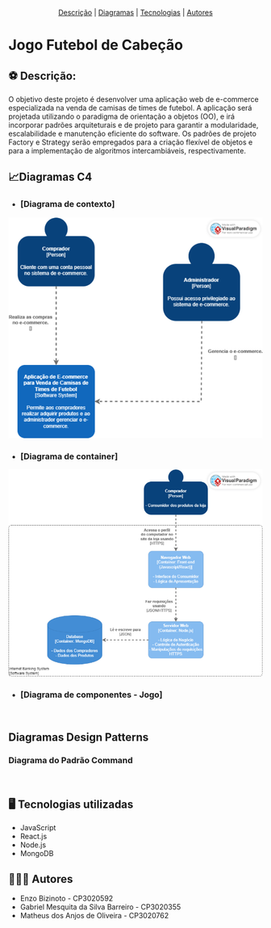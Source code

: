 <p align="center">
 <a href="#Descrição">Descrição</a> |
 <a href="#Diagramas">Diagramas</a> |
 <a href="#tecnologias">Tecnologias</a> |
 <a href="#autores">Autores</a>
</p>

# Jogo Futebol de Cabeção
<section id="Descrição">

## :soccer: Descrição:

O objetivo deste projeto é desenvolver uma aplicação web de e-commerce especializada na venda de camisas de times de futebol. A aplicação será projetada utilizando o paradigma de orientação a objetos (OO), e irá incorporar padrões arquiteturais e de projeto para garantir a modularidade, escalabilidade e manutenção eficiente do software. Os padrões de projeto Factory e Strategy serão empregados para a criação flexível de objetos e para a implementação de algoritmos intercambiáveis, respectivamente.

</section>

<section id="Diagramas">
 
## 📈Diagramas C4
* ### [Diagrama de contexto]
 
<div align="center">
<img src="https://github.com/matheusdsanjos/fut-shirts-store/blob/main/documentos/diagrama-de-contexto.png" />
</div>

* ### [Diagrama de container]
  
<div align="center">
<img src="https://github.com/matheusdsanjos/fut-shirts-store/blob/main/documentos/diagrama-de-container.png" />
</div>

* ### [Diagrama de componentes - Jogo]
 
<div align="center">
<img src="" />
</div>

## Diagramas Design Patterns

### Diagrama do Padrão Command
<div align="center">
<img src="" />
</div>

</section>

<section id="tecnologias">
</section>

## :desktop_computer: Tecnologias utilizadas

- JavaScript
- React.js
- Node.js
- MongoDB

<section id="autores">
</section>  

## :family_man_man_boy: Autores

- Enzo Bizinoto - CP3020592
- Gabriel Mesquita da Silva Barreiro - CP3020355
- Matheus dos Anjos de Oliveira - CP3020762
